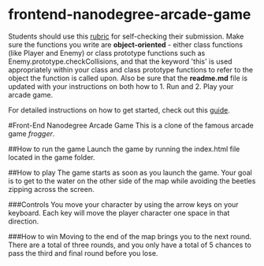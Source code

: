 frontend-nanodegree-arcade-game
===============================

Students should use this [rubric](https://review.udacity.com/#!/projects/2696458597/rubric) for self-checking their submission. Make sure the functions you write are **object-oriented** - either class functions (like Player and Enemy) or class prototype functions such as Enemy.prototype.checkCollisions, and that the keyword 'this' is used appropriately within your class and class prototype functions to refer to the object the function is called upon. Also be sure that the **readme.md** file is updated with your instructions on both how to 1. Run and 2. Play your arcade game.

For detailed instructions on how to get started, check out this [guide](https://docs.google.com/document/d/1v01aScPjSWCCWQLIpFqvg3-vXLH2e8_SZQKC8jNO0Dc/pub?embedded=true).

#Front-End Nanodegree Arcade Game
This is a clone of the famous arcade game _frogger_.

##How to run the game
Launch the game by running the index.html file located in the game folder.

##How to play
The game starts as soon as you launch the game. Your goal is to get to the water on the other side of the map while avoiding the beetles zipping across the screen.

###Controls
You move your character by using the arrow keys on your keyboard. Each key will move the player character one space in that direction.

###How to win
Moving to the end of the map brings you to the next round. There are a total of three rounds, and you only have a total of 5 chances to pass the third and final round before you lose.
